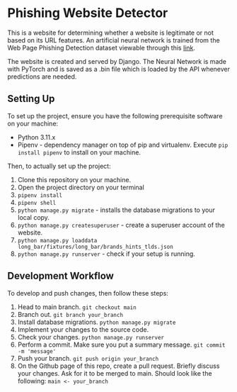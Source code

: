 # Phishing Website Detector

This is a website for determining whether a website is legitimate or not
based on its URL features. An artificial neural network is trained
from the Web Page Phishing Detection dataset viewable through this
<a href="https://data.mendeley.com/datasets/c2gw7fy2j4/3">link</a>.

The website is created and served by Django. The Neural Network is made
with PyTorch and is saved as a .bin file which is loaded by the API whenever
predictions are needed.

## Setting Up

To set up the project, ensure you have the following prerequisite software
on your machine:

* Python 3.11.x
* Pipenv - dependency manager on top of pip and virtualenv.
  Execute `pip install pipenv` to install on your machine.

Then, to actually set up the project:

1. Clone this repository on your machine.
1. Open the project directory on your terminal
1. `pipenv install`
1. `pipenv shell`
1. `python manage.py migrate` - installs the database migrations to your
   local copy.
1. `python manage.py createsuperuser` - create a superuser account of
   the website.
1. `python manage.py loaddata long_bar/fixtures/long_bar/brands_hints_tlds.json`
1. `python manage.py runserver` - check if your setup is running.

## Development Workflow

To develop and push changes, then follow these steps:

1. Head to main branch. `git checkout main`
1. Branch out. `git branch your_branch`
1. Install database migrations. `python manage.py migrate`
1. Implement your changes to the source code.
1. Check your changes. `python manage.py runserver`
1. Perform a commit. Make sure you put a summary message.
   `git commit -m 'message'`
1. Push your branch. `git push origin your_branch`
1. On the Github page of this repo, create a pull request.
   Briefly discuss your changes. Ask for it to be merged to
   main. Should look like the following: `main <- your_branch`
